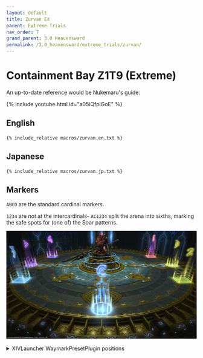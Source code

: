 ```yaml
---
layout: default
title: Zurvan EX
parent: Extreme Trials
nav_order: 7
grand_parent: 3.0 Heavensward
permalink: /3.0_heavensward/extreme_trials/zurvan/
---
```


# Containment Bay Z1T9 (Extreme)

An up-to-date reference would be Nukemaru's guide:

{% include youtube.html id="a05iQfpiGoE" %}

## English
```
{% include_relative macros/zurvan.en.txt %}
```

## Japanese
```
{% include_relative macros/zurvan.jp.txt %}
```

## Markers

`ABCD` are the standard cardinal markers.

`1234` are *not* at the intercardinals- `AC1234` split the arena into sixths, marking the safe spots for (one of) the Soar patterns.

![](images/markers.jpg)
<details markdown=block>
<summary>XIVLauncher WaymarkPresetPlugin positions</summary>

```json
{"Name":"Zurvan EX","MapID":224,"A":{"X":0.0,"Y":0.0,"Z":-18.0,"ID":0,"Active":true},"B":{"X":18.0,"Y":0.0,"Z":0.0,"ID":1,"Active":true},"C":{"X":0.0,"Y":0.0,"Z":18.0,"ID":2,"Active":true},"D":{"X":-18.0,"Y":0.0,"Z":0.0,"ID":3,"Active":true},"One":{"X":15.588457,"Y":0.0,"Z":-9.0,"ID":4,"Active":true},"Two":{"X":15.588,"Y":0.0,"Z":9.0,"ID":5,"Active":true},"Three":{"X":-15.588,"Y":0.0,"Z":9.0,"ID":6,"Active":true},"Four":{"X":-15.588,"Y":0.0,"Z":-9.0,"ID":7,"Active":true}}
```

</details>

